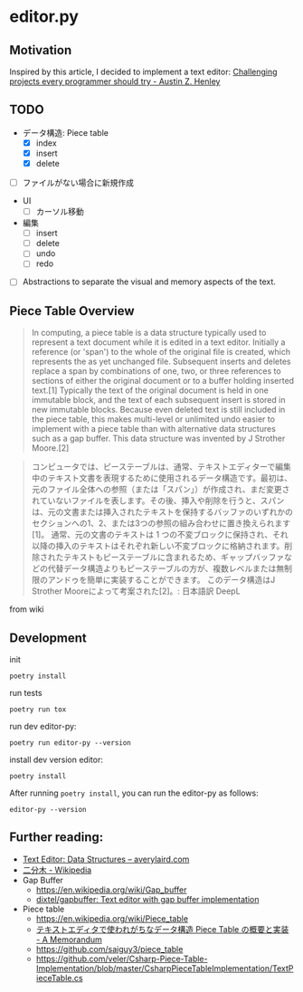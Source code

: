 # editor.py

## Motivation

Inspired by this article, I decided to implement a text editor: [Challenging projects every programmer should try - Austin Z. Henley](https://austinhenley.com/blog/challengingprojects.html)

## TODO

- データ構造: Piece table
    - [x] index
    - [x] insert
    - [x] delete
- [ ] ファイルがない場合に新規作成
- UI
    - [ ] カーソル移動
- 編集
    - [ ] insert
    - [ ] delete
    - [ ] undo
    - [ ] redo
- [ ] Abstractions to separate the visual and memory aspects of the text.


## Piece Table Overview

> In computing, a piece table is a data structure typically used to represent a text document while it is edited in a text editor. Initially a reference (or 'span') to the whole of the original file is created, which represents the as yet unchanged file. Subsequent inserts and deletes replace a span by combinations of one, two, or three references to sections of either the original document or to a buffer holding inserted text.[1]
> Typically the text of the original document is held in one immutable block, and the text of each subsequent insert is stored in new immutable blocks. Because even deleted text is still included in the piece table, this makes multi-level or unlimited undo easier to implement with a piece table than with alternative data structures such as a gap buffer.
> This data structure was invented by J Strother Moore.[2]


> コンピュータでは、ピーステーブルは、通常、テキストエディターで編集中のテキスト文書を表現するために使用されるデータ構造です。最初は、元のファイル全体への参照（または「スパン」）が作成され、まだ変更されていないファイルを表します。その後、挿入や削除を行うと、スパンは、元の文書または挿入されたテキストを保持するバッファのいずれかのセクションへの1、2、または3つの参照の組み合わせに置き換えられます[1]。
> 通常、元の文書のテキストは 1 つの不変ブロックに保持され、それ以降の挿入のテキストはそれぞれ新しい不変ブロックに格納されます。削除されたテキストもピーステーブルに含まれるため、ギャップバッファなどの代替データ構造よりもピーステーブルの方が、複数レベルまたは無制限のアンドゥを簡単に実装することができます。
> このデータ構造はJ Strother Mooreによって考案された[2]。: 日本語訳 DeepL

from wiki

## Development

init
```shell
poetry install
```

run tests
```shell
poetry run tox
```

run dev editor-py:
```
poetry run editor-py --version
```

install dev version editor:
```shell
poetry install
```

After running `poetry install`, you can run the editor-py as follows:
```shell
editor-py --version
```

## Further reading:

- [Text Editor: Data Structures – averylaird.com](https://www.averylaird.com/programming/the%20text%20editor/2017/09/30/the-piece-table/)
- [二分木 - Wikipedia](https://ja.wikipedia.org/wiki/%E4%BA%8C%E5%88%86%E6%9C%A8)
- Gap Buffer
    - https://en.wikipedia.org/wiki/Gap_buffer
    - [dixtel/gapbuffer: Text editor with gap buffer implementation](https://github.com/dixtel/gapbuffer)
- Piece table
    - https://en.wikipedia.org/wiki/Piece_table
    - [テキストエディタで使われがちなデータ構造 Piece Table の概要と実装 - A Memorandum](https://blog1.mammb.com/entry/2022/09/07/224202#Piece-Table-method)
    - https://github.com/saiguy3/piece_table
	- https://github.com/veler/Csharp-Piece-Table-Implementation/blob/master/CsharpPieceTableImplementation/TextPieceTable.cs
